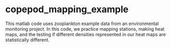 # copepod_mapping_example

This matlab code uses zooplankton example data from an environmental monitoring project. In this code, we practice mapping stations, making heat maps, and the testing if different densities represented in our heat maps are statistically different. 
